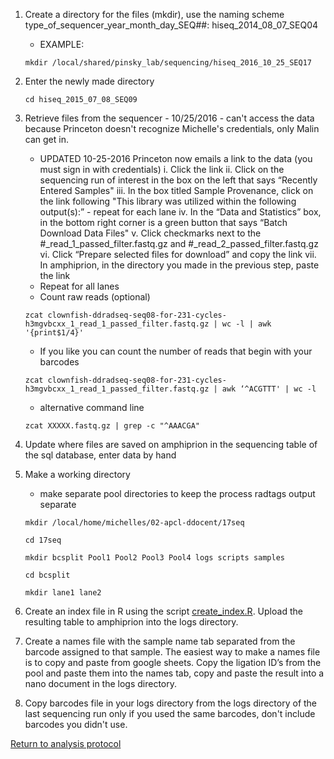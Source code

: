 
1. Create a directory for the files (mkdir), use the naming scheme type_of_sequencer_year_month_day_SEQ##: hiseq_2014_08_07_SEQ04
    - EXAMPLE: 
    
    `mkdir /local/shared/pinsky_lab/sequencing/hiseq_2016_10_25_SEQ17`
2. Enter the newly made directory
    
    `cd hiseq_2015_07_08_SEQ09`
3. Retrieve files from the sequencer - 10/25/2016 - can't access the data because Princeton doesn't recognize Michelle's credentials, only Malin can get in.
    - UPDATED 10-25-2016 Princeton now emails a link to the data (you must sign in with credentials)
    i. Click the link
    ii. Click on the sequencing run of interest in the box on the left that says “Recently Entered Samples"
    iii. In the box titled Sample Provenance, click on the link following "This library was utilized within the following output(s):” - repeat for each lane
    iv. In the “Data and Statistics” box, in the bottom right corner is a green button that says “Batch Download Data Files"
    v. Click checkmarks next to the #_read_1_passed_filter.fastq.gz and #_read_2_passed_filter.fastq.gz
    vi. Click “Prepare selected files for download” and copy the link
    vii. In amphiprion, in the directory you made in the previous step, paste the link
    - Repeat for all lanes
    - Count raw reads (optional)
    
    `zcat clownfish-ddradseq-seq08-for-231-cycles-h3mgvbcxx_1_read_1_passed_filter.fastq.gz | wc -l | awk '{print$1/4}'`
    - If you like you can count the number of reads that begin with your barcodes
    
    `zcat clownfish-ddradseq-seq08-for-231-cycles-h3mgvbcxx_1_read_1_passed_filter.fastq.gz | awk ‘^ACGTTT' | wc -l`
    - alternative command line
    
    `zcat XXXXX.fastq.gz | grep -c "^AAACGA"`
4. Update where files are saved on amphiprion in the sequencing table of the sql database, enter data by hand
5. Make a working directory 
    - make separate pool directories to keep the process radtags output separate
    
    `mkdir /local/home/michelles/02-apcl-ddocent/17seq`
    
    
    `cd 17seq`
    
    
    `mkdir bcsplit Pool1 Pool2 Pool3 Pool4 logs scripts samples`
    
    
    `cd bcsplit`
    
    
    `mkdir lane1 lane2`
6. Create an index file in R using the script [create_index.R](https://github.com/stuartmichelle/Genetics/blob/master/code/create_index.R).  Upload the resulting table to amphiprion into the logs directory.
7. Create a names file with the sample name tab separated from the barcode assigned to that sample.  The easiest way to make a names file is to copy and paste from google sheets. Copy the ligation ID’s from the pool and paste them into the names tab, copy and paste the result into a nano document in the logs directory.
8. Copy barcodes file in your logs directory from the logs directory of the last sequencing run only if you used the same barcodes, don't include barcodes you didn't use.

[Return to analysis protocol](./hiseq_ddocent.md)
